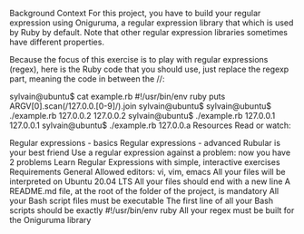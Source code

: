 Background Context
For this project, you have to build your regular expression using Oniguruma, a regular expression library that which is used by Ruby by default. Note that other regular expression libraries sometimes have different properties.

Because the focus of this exercise is to play with regular expressions (regex), here is the Ruby code that you should use, just replace the regexp part, meaning the code in between the //:

sylvain@ubuntu$ cat example.rb
#!/usr/bin/env ruby
puts ARGV[0].scan(/127.0.0.[0-9]/).join
sylvain@ubuntu$
sylvain@ubuntu$ ./example.rb 127.0.0.2
127.0.0.2
sylvain@ubuntu$ ./example.rb 127.0.0.1
127.0.0.1
sylvain@ubuntu$ ./example.rb 127.0.0.a
Resources
Read or watch:

Regular expressions - basics
Regular expressions - advanced
Rubular is your best friend
Use a regular expression against a problem: now you have 2 problems
Learn Regular Expressions with simple, interactive exercises
Requirements
General
Allowed editors: vi, vim, emacs
All your files will be interpreted on Ubuntu 20.04 LTS
All your files should end with a new line
A README.md file, at the root of the folder of the project, is mandatory
All your Bash script files must be executable
The first line of all your Bash scripts should be exactly #!/usr/bin/env ruby
All your regex must be built for the Oniguruma library